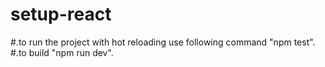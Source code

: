 # setup-react
#.to run the project with hot reloading use following command "npm test".
#.to build "npm run dev".
